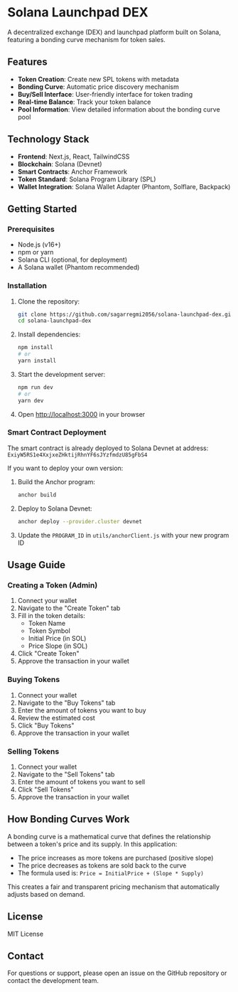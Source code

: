 # Solana Launchpad DEX

A decentralized exchange (DEX) and launchpad platform built on Solana, featuring a bonding curve mechanism for token sales.

## Features

- **Token Creation**: Create new SPL tokens with metadata
- **Bonding Curve**: Automatic price discovery mechanism
- **Buy/Sell Interface**: User-friendly interface for token trading
- **Real-time Balance**: Track your token balance
- **Pool Information**: View detailed information about the bonding curve pool

## Technology Stack

- **Frontend**: Next.js, React, TailwindCSS
- **Blockchain**: Solana (Devnet)
- **Smart Contracts**: Anchor Framework
- **Token Standard**: Solana Program Library (SPL)
- **Wallet Integration**: Solana Wallet Adapter (Phantom, Solflare, Backpack)

## Getting Started

### Prerequisites

- Node.js (v16+)
- npm or yarn
- Solana CLI (optional, for deployment)
- A Solana wallet (Phantom recommended)

### Installation

1. Clone the repository:
   ```bash
   git clone https://github.com/sagarregmi2056/solana-launchpad-dex.git
   cd solana-launchpad-dex
   ```

2. Install dependencies:
   ```bash
   npm install
   # or
   yarn install
   ```

3. Start the development server:
   ```bash
   npm run dev
   # or
   yarn dev
   ```

4. Open [http://localhost:3000](http://localhost:3000) in your browser

### Smart Contract Deployment

The smart contract is already deployed to Solana Devnet at address: `ExiyW5RS1e4XxjxeZHktijRhnYF6sJYzfmdzU85gFbS4`

If you want to deploy your own version:

1. Build the Anchor program:
   ```bash
   anchor build
   ```

2. Deploy to Solana Devnet:
   ```bash
   anchor deploy --provider.cluster devnet
   ```

3. Update the `PROGRAM_ID` in `utils/anchorClient.js` with your new program ID

## Usage Guide

### Creating a Token (Admin)

1. Connect your wallet
2. Navigate to the "Create Token" tab
3. Fill in the token details:
   - Token Name
   - Token Symbol
   - Initial Price (in SOL)
   - Price Slope (in SOL)
4. Click "Create Token"
5. Approve the transaction in your wallet

### Buying Tokens

1. Connect your wallet
2. Navigate to the "Buy Tokens" tab
3. Enter the amount of tokens you want to buy
4. Review the estimated cost
5. Click "Buy Tokens"
6. Approve the transaction in your wallet

### Selling Tokens

1. Connect your wallet
2. Navigate to the "Sell Tokens" tab
3. Enter the amount of tokens you want to sell
4. Click "Sell Tokens"
5. Approve the transaction in your wallet

## How Bonding Curves Work

A bonding curve is a mathematical curve that defines the relationship between a token's price and its supply. In this application:

- The price increases as more tokens are purchased (positive slope)
- The price decreases as tokens are sold back to the curve
- The formula used is: `Price = InitialPrice + (Slope * Supply)`

This creates a fair and transparent pricing mechanism that automatically adjusts based on demand.

## License

MIT License

## Contact

For questions or support, please open an issue on the GitHub repository or contact the development team.
